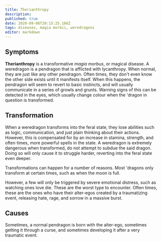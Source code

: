 ```yaml
---
title: Therianthropy
description: 
published: true
date: 2020-09-06T20:15:25.166Z
tags: diseases, magia morbii, weredragons
editor: markdown
---
```


## Symptoms

**Therianthropy** is a transformative *magia morbus*, or magical disease. A weredragon is a pendragon that is afflicted with lycanthropy. When normal, they are just like any other pendragon. Often times, they don't even know the other side exists until it manifests itself. When this happens, the pendragon will seem to revert to basic instincts, and will usually communicate in a series of growls and grunts. Warning signs of this can be detected in the eyes, which usually change colour when the 'dragon in question is transformed.

## Transformation

When a weredragon transforms into the feral state, they lose abilities such as logic, communication, and just plain thinking about their actions. However, this is compensated for by an increase in stamina, strength, and often times, more powerful spells in the state. A weredragon is extremely dangerous when transformed, do not attempt to subdue the said dragon. Doing so will only cause it to struggle harder, reverting into the feral state even deeper.

Transformations can happen for a number of reasons. Most 'dragons only transform at certain times, such as when the moon is full.

However, a few will only be triggered by severe emotional distress, such as watching ones love die. These are the worst type to encounter. Often times, these are the ones who have their alter-egos created by a traumatizing event, releasing hate, rage, and sorrow in a massive burst.

## Causes

Sometimes, a normal pendragon is born with the alter-ego, sometimes getting it through a curse, and sometimes developing it after a very traumatic event.